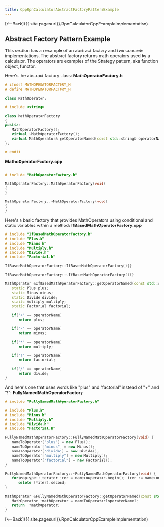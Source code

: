 ```yaml
---
title: CppRpnCalculatorAbstractFactoryPatternExample
---
```

[<--Back]({{ site.pagesurl}}/RpnCalculatorCppExampleImplementation)

## Abstract Factory Pattern Example
This section has an example of an abstract factory and two concrete implementations. The abstract factory returns math operators used by a calculator. The operators are examples of the Strategy pattern, aka function object, functor. 

Here's the abstract factory class:
**MathOperatorFactory.h**
```cpp
# ifndef MATHOPERATORFACTORY_H
# define MATHOPERATORFACTORY_H

class MathOperator;

# include <string>

class MathOperatorFactory
{
public:
   MathOperatorFactory();
   virtual ~MathOperatorFactory();
   virtual MathOperator& getOperatorNamed(const std::string& operatorName) = 0;
};

# endif
```

**MathoOperatorFactory.cpp**
```cpp

# include "MathOperatorFactory.h"

MathOperatorFactory::MathOperatorFactory(void)
{
}

MathOperatorFactory::~MathOperatorFactory(void)
{
}
```

Here's a basic factory that provides MathOperators using conditional and static variables within a method:
**IfBasedMathOperatorFactory.cpp**
```cpp
# include "IfBasedMathOperatorFactory.h"
# include "Plus.h"
# include "Minus.h"
# include "Multiply.h"
# include "Divide.h"
# include "Factorial.h"

IfBasedMathOperatorFactory::IfBasedMathOperatorFactory(){}

IfBasedMathOperatorFactory::~IfBasedMathOperatorFactory(){}

MathOperator &IfBasedMathOperatorFactory::getOperatorNamed(const std::string &operatorName) {
   static Plus plus;
   static Minus minus;
   static Divide divide;
   static Multiply multiply;
   static Factorial factorial;

   if("+" == operatorName)
      return plus;

   if("-" == operatorName)
      return minus;

   if("*" == operatorName)
      return multiply;

   if("!" == operatorName)
      return factorial;

   if("/" == operatorName)
      return divide;
}
```

And here's one that uses words like "plus" and "factorial" instead of "+" and "!":
**FullyNamedMathOperatorFactory**
```cpp
# include "FullyNamedMathOperatorFactory.h"

# include "Plus.h"
# include "Minus.h"
# include "Multiply.h"
# include "Divide.h"
# include "Factorial.h"

FullyNamedMathOperatorFactory::FullyNamedMathOperatorFactory(void) {
   nameToOperator["plus"] = new Plus();
   nameToOperator["minus"] = new Minus();
   nameToOperator["divide"] = new Divide();
   nameToOperator["multiply"] = new Multiply();
   nameToOperator["factorial"] = new Factorial();
}

FullyNamedMathOperatorFactory::~FullyNamedMathOperatorFactory(void) {
   for(MapType::iterator iter = nameToOperator.begin(); iter != nameToOperator.end(); ++iter)
      delete (*iter).second;
}

MathOperator &FullyNamedMathOperatorFactory::getOperatorNamed(const std::string &operatorName) {
   MathOperator *mathOperator = nameToOperator[operatorName];
   return  *mathOperator;
}

```
[<--Back]({{ site.pagesurl}}/RpnCalculatorCppExampleImplementation)